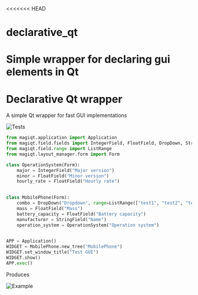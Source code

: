 <<<<<<< HEAD
# declarative_qt
Simple wrapper for declaring gui elements in Qt
=======
# Declarative Qt wrapper
A simple Qt wrapper for fast GUI implementations

![Tests](https://github.com/kakko3/declarative_qt/actions/workflows/tests.yml/badge.svg)

````python
from magiqt.application import Application
from magiqt.field.fields import IntegerField, FloatField, DropDown, StringField
from magiqt.field.range import ListRange
from magiqt.layout_manager.form import Form

class OperationSystem(Form):
    major = IntegerField("Major version")
    minor = FloatField("Minor version")
    hourly_rate = FloatField("Hourly rate")
   

class MobilePhone(Form):
    combo = DropDown("Dropdown", range=ListRange(["test1", "test2", "test3"]))
    mass = FloatField("Mass")
    battery_capacity = FloatField("Battery capacity")
    manufacturer = StringField("Name")
    operation_system = OperationSystem("Operation system")

    
APP = Application()
WIDGET = MobilePhone.new_tree("MobilePhone")
WIDGET.set_window_title("Test GUI")
WIDGET.show()
APP.exec()

````
Produces

![Example](https://github.com/kakko3/declarative_qt/blob/main/examples/readme/example.png)
